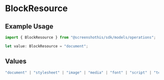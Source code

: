 # BlockResource

## Example Usage

```typescript
import { BlockResource } from "@screenshothis/sdk/models/operations";

let value: BlockResource = "document";
```

## Values

```typescript
"document" | "stylesheet" | "image" | "media" | "font" | "script" | "texttrack" | "xhr" | "fetch" | "prefetch" | "eventsource" | "websocket" | "manifest" | "signedexchange" | "ping" | "cspviolationreport" | "preflight" | "other"
```